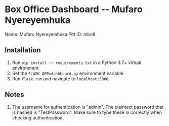 # Box Office Dashboard -- Mufaro Nyereyemhuka

Name: Mufaro Nyereyemhuka
Pitt ID: mbn8

## Installation

1. Run `pip install -r requirements.txt` in a Python 3.7+ virtual environment
2. Set the `FLASK_APP=dashboard.py` environment variable
3. Run `flask run` and navigate to `localhost:5000`


## Notes

1. The username for authentication is "admin".
   The plaintext password that is hashed is "TestPassword".
   Make sure to type these in correctly when checking authentication.